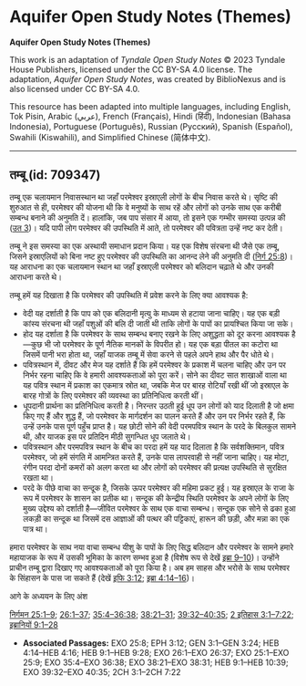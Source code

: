 # Aquifer Open Study Notes (Themes)

**Aquifer Open Study Notes (Themes)**

This work is an adaptation of *Tyndale Open Study Notes* © 2023 Tyndale House Publishers, licensed under the CC BY\-SA 4\.0 license. The adaptation, *Aquifer Open Study Notes*, was created by BiblioNexus and is also licensed under CC BY\-SA 4\.0\.

This resource has been adapted into multiple languages, including English, Tok Pisin, Arabic (عربي), French (Français), Hindi (हिंदी), Indonesian (Bahasa Indonesia), Portuguese (Português), Russian (Русский), Spanish (Español), Swahili (Kiswahili), and Simplified Chinese (简体中文).



--------------------------------

## तम्बू (id: 709347)

तम्बू एक चलायमान निवासस्थान था जहाँ परमेश्वर इस्राएली लोगों के बीच निवास करते थे। सृष्टि की शुरुआत से ही, परमेश्वर की योजना थी कि वे मनुष्यों के साथ रहें और लोगों को उनके साथ एक करीबी सम्बन्ध बनाने की अनुमति दें। हालांकि, जब पाप संसार में आया, तो इसने एक गम्भीर समस्या उत्पन्न की ([उत 3](https://ref.ly/Gen3:1-Gen3:24))। यदि पापी लोग परमेश्वर की उपस्थिति में आते, तो परमेश्वर की पवित्रता उन्हें नष्ट कर देती।

तम्बू ने इस समस्या का एक अस्थायी समाधान प्रदान किया। यह एक विशेष संरचना थी जैसे एक तम्बू, जिसने इस्राएलियों को बिना नष्ट हुए परमेश्वर की उपस्थिति का आनन्द लेने की अनुमति दी ([निर्ग 25:8](https://ref.ly/Exod25:8))। यह आराधना का एक चलायमान स्थान था जहाँ इस्राएली परमेश्वर को बलिदान चढ़ाते थे और उनकी आराधना करते थे।

तम्बू हमें यह दिखाता है कि परमेश्वर की उपस्थिति में प्रवेश करने के लिए क्या आवश्यक है:

* वेदी यह दर्शाती है कि पाप को एक बलिदानी मृत्यु के माध्यम से हटाया जाना चाहिए। यह एक बड़ी कांस्य संरचना थी जहाँ पशुओं की बलि दी जाती थी ताकि लोगों के पापों का प्रायश्चित किया जा सके।
* होद यह दर्शाता है कि परमेश्वर के साथ सम्बन्ध बनाए रखने के लिए अशुद्धता को दूर करना आवश्यक है—कुछ भी जो परमेश्वर के पूर्ण नैतिक मानकों के विपरीत हो। यह एक बड़ा पीतल का कटोरा था जिसमें पानी भरा होता था, जहाँ याजक तम्बू में सेवा करने से पहले अपने हाथ और पैर धोते थे।
* पवित्रस्थान में, दीवट और मेज यह दर्शाते हैं कि हमें परमेश्वर के प्रकाश में चलना चाहिए और उन पर निर्भर रहना चाहिए कि वे हमारी आवश्यकताओं को पूरा करें। सोने का दीवट सात शाखाओं वाला था यह पवित्र स्थान में प्रकाश का एकमात्र स्रोत था, जबकि मेज पर बारह रोटियाँ रखी थीं जो इस्राएल के बारह गोत्रों के लिए परमेश्वर की व्यवस्था का प्रतिनिधित्व करती थीं।
* धूपदानी प्रार्थना का प्रतिनिधित्व करती है। निरन्तर उठती हुई धूप उन लोगों को याद दिलाती है जो क्षमा किए गए हैं और शुद्ध हैं, जो परमेश्वर के मार्गदर्शन का पालन करते हैं और उन पर निर्भर रहते हैं, कि उन्हें उनके पास पूर्ण पहुँच प्राप्त है। यह छोटी सोने की वेदी परमपवित्र स्थान के परदे के बिलकुल सामने थी, और याजक इस पर प्रतिदिन मीठी सुगन्धित धूप जलाते थे।
* पवित्रस्थान और परमपवित्र स्थान के बीच का परदा हमें यह याद दिलाता है कि सर्वशक्तिमान, पवित्र परमेश्वर, जो हमें संगति में आमन्त्रित करते हैं, उनके पास लापरवाही से नहीं जाना चाहिए। यह मोटा, रंगीन परदा दोनों कमरों को अलग करता था और लोगों को परमेश्वर की प्रत्यक्ष उपस्थिति से सुरक्षित रखता था।
* परदे के पीछे वाचा का सन्दूक है, जिसके ऊपर परमेश्वर की महिमा प्रकट हुई। यह इस्राएल के राजा के रूप में परमेश्वर के शासन का प्रतीक था। सन्दूक की केन्द्रीय स्थिति परमेश्वर के अपने लोगों के लिए मुख्य उद्देश्य को दर्शाती है—जीवित परमेश्वर के साथ एक वाचा सम्बन्ध। सन्दूक एक सोने से ढका हुआ लकड़ी का सन्दूक था जिसमें दस आज्ञाओं की पत्थर की पट्टिकाएं, हारून की छड़ी, और मन्ना का एक पात्र था।

हमारा परमेश्वर के साथ नया वाचा सम्बन्ध यीशु के पापों के लिए सिद्ध बलिदान और परमेश्वर के सामने हमारे महायाजक के रूप में उसकी भूमिका के कारण सम्भव हुआ है (विशेष रूप से देखें [इब्रा 9–10](https://ref.ly/Heb9:1-Heb10:39))। उन्होंने प्राचीन तम्बू द्वारा दिखाए गए आवश्यकताओं को पूरा किया है। अब हम साहस और भरोसे के साथ परमेश्वर के सिंहासन के पास जा सकते हैं (देखें [इफि 3:12](https://ref.ly/Eph3:12); [इब्रा 4:14–16](https://ref.ly/Heb4:14-Heb4:16))।

आगे के अध्ययन के लिए अंश

[निर्गमन 25:1–9](https://ref.ly/Exod25:1-Exod25:9); [26:1–37](https://ref.ly/Exod26:1-Exod26:37); [35:4–36:38](https://ref.ly/Exod35:4-Exod36:38); [38:21–31](https://ref.ly/Exod38:21-Exod38:31); [39:32–40:35](https://ref.ly/Exod39:32-Exod40:35); [2 इतिहास 3:1–7:22](https://ref.ly/2Chr3:1-2Chr7:22); [इब्रानियों 9:1–28](https://ref.ly/Heb9:1-Heb9:28)

* **Associated Passages:** EXO 25:8; EPH 3:12; GEN 3:1–GEN 3:24; HEB 4:14–HEB 4:16; HEB 9:1–HEB 9:28; EXO 26:1–EXO 26:37; EXO 25:1–EXO 25:9; EXO 35:4–EXO 36:38; EXO 38:21–EXO 38:31; HEB 9:1–HEB 10:39; EXO 39:32–EXO 40:35; 2CH 3:1–2CH 7:22

